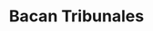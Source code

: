 ---
title: "Bacan Tribunales"
url: /ciudad-autonoma-de-buenos-aires/bacan-tribunales/
shop: peluquería
---